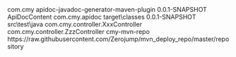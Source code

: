  
<!-- apidoc官网： http://apidocjs.com/ -->

<project>
 	<!-- 其他maven配置 -->
 	<build>
 		<plugins>
            <plugin>
                <groupId>com.cmy</groupId>
                <artifactId>apidoc-javadoc-generator-maven-plugin</artifactId>
                <version>0.0.1-SNAPSHOT</version>
                <dependencies>
                    <!-- 添加 configuration | apiSources | apiSource 这些类文件所需的依赖 -->
                </dependencies>
                <configuration>
                    <apiDocFileName>ApiDocContent</apiDocFileName><!--生成文件的文件名，默认是ApiDoc，会生成ApiDoc.java文件-->
                    <apiDocPackage>com.cmy.apidoc</apiDocPackage><!--放置生成文件的包，默认是com-->
                    <classPathDir>target\classes</classPathDir><!--项目编译后类文件的文件路径，执行插件目标前最好重编译一次项目，默认是target\classes-->
                    <apiVersion>0.0.1-SNAPSHOT</apiVersion><!--生成的javadoc里的@ApiVersion，默认是0.0.1-->
                    <apiDocDir>src\test\java</apiDocDir><!--生成文件代码的包的文件路径，默认是项目的源代码文件路径（src\main\java）-->
                    <apiSources><!--插件唯一一个没有默认配置，需要手动添加的配置，需要生成javadoc文件的源数据的类全限定名，一般是web项目的Controller-->
                        <apiSource>com.cmy.controller.XxxController</apiSource>
                        <apiSource>com.cmy.controller.ZzzController</apiSource>
                    </apiSources>
                </configuration>
            </plugin>
        </plugins>
    </build>
</project>

<project>
 	<!-- 其他maven配置 -->
    <repositories>
        <repository>
            <id>cmy-mvn-repo</id>
            <url>https://raw.githubusercontent.com/Zerojump/mvn_deploy_repo/master/repository</url>
        </repository>
    </repositories>
</project>